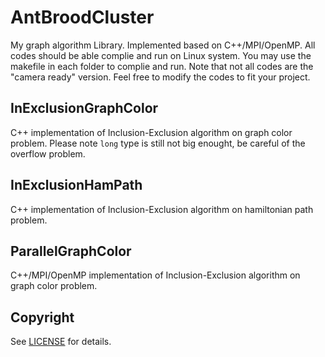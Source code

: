 # AntBroodCluster
My graph algorithm Library. Implemented based on C++/MPI/OpenMP. All codes should be able complie and run on Linux system. You may use the makefile in each folder to complie and run. Note that not all codes are the "camera ready" version. Feel free to modify the codes to fit your project.

## InExclusionGraphColor
C++ implementation of Inclusion-Exclusion algorithm on graph color problem. Please note ```long``` type is still not big enought, be careful of the overflow problem.

## InExclusionHamPath
C++ implementation of Inclusion-Exclusion algorithm on hamiltonian path problem.

## ParallelGraphColor
C++/MPI/OpenMP implementation of Inclusion-Exclusion algorithm on graph color problem.

## Copyright
See [LICENSE](LICENSE) for details.
